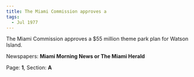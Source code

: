 ```yaml
---  
title: The Miami Commission approves a  
tags:  
  - Jul 1977  
---  
```

  
The Miami Commission approves a $55 million theme park plan for Watson Island.  
  
Newspapers: **Miami Morning News or The Miami Herald**  
  
Page: **1**, Section: **A** 

